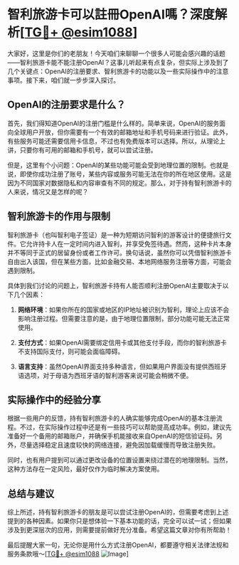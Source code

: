 # 智利旅游卡可以註冊OpenAI嗎？深度解析[[TG💪+ @esim1088](https://t.me/s/esim1088)]

大家好，这里是你们的老朋友！今天咱们来聊聊一个很多人可能会感兴趣的话题——智利旅游卡能不能注册OpenAI？这事儿听起来有点复杂，但实际上涉及到了几个关键点：OpenAI的注册要求、智利旅游卡的功能以及一些实际操作中的注意事项。接下来，咱们就一步步深入探讨。

## OpenAI的注册要求是什么？

首先，我们得知道OpenAI的注册门槛是什么样的。简单来说，OpenAI的服务面向全球用户开放，但你需要有一个有效的邮箱地址和手机号码来进行验证。此外，有些服务可能还需要信用卡信息，不过也有免费版本可以选择。所以，从理论上讲，只要你有可用的邮箱和手机号，就可以尝试注册。

但是，这里有个小问题：OpenAI的某些功能可能会受到地理位置的限制。也就是说，即使你成功注册了账号，某些内容或服务可能无法在你的所在地区使用。这是因为不同国家对数据隐私和内容审查有不同的规定。那么，对于持有智利旅游卡的人来说，情况又是怎样的呢？

## 智利旅游卡的作用与限制

智利旅游卡（也叫智利电子签证）是一种为短期访问智利的游客设计的便捷旅行文件。它允许持卡人在一定时间内进入智利，并享受免签待遇。然而，这种卡片本身并不等同于正式的居留身份或者工作许可。换句话说，虽然你可以凭借智利旅游卡自由出入该国，但在某些方面，比如金融交易、本地网络服务注册等方面，可能会遇到限制。

具体到我们讨论的问题上，智利旅游卡持有人能否顺利注册OpenAI主要取决于以下几个因素：

1. **网络环境**：如果你所在的国家或地区的IP地址被识别为智利，理论上应该不会影响注册过程。但需要注意的是，由于地理位置限制，部分功能可能无法正常使用。
   
2. **支付方式**：如果OpenAI需要绑定信用卡或其他支付手段，而你的智利旅游卡不支持国际支付，则可能会面临障碍。

3. **语言支持**：虽然OpenAI界面支持多种语言，但如果用户界面没有提供西班牙语选项，对于母语为西班牙语的智利游客来说可能会稍微不便。

## 实际操作中的经验分享

根据一些用户的反馈，持有智利旅游卡的人确实能够完成OpenAI的基本注册流程。不过，在实际操作过程中还是有一些技巧可以帮助提高成功率。例如，建议先准备好一个备用的邮箱账户，并确保手机能接收来自OpenAI的短信验证码。另外，尽量选择稳定且速度较快的网络连接，避免因加载缓慢而导致注册失败。

同时，也有用户提到可以通过更改设备的位置设置来绕过潜在的地理限制。当然，这种方法存在一定风险，最好仅作为临时解决方案使用。

## 总结与建议

综上所述，持有智利旅游卡的朋友是可以尝试注册OpenAI的，但需要考虑到上述提到的各种因素。如果你只是想体验一下基本功能的话，完全可以试一试；但如果涉及到更深层次的应用，则需要提前做好充分准备。希望这篇文章对你有所帮助！

最后提醒大家一句，无论你是用什么方式注册OpenAI，都要遵守相关法律法规和服务条款哦～[[TG💪+ @esim1088](https://t.me/s/esim1088) ![Image](https://i.postimg.cc/4NQfJmqS/Snipaste-2025-05-13-00-14-12.png)]